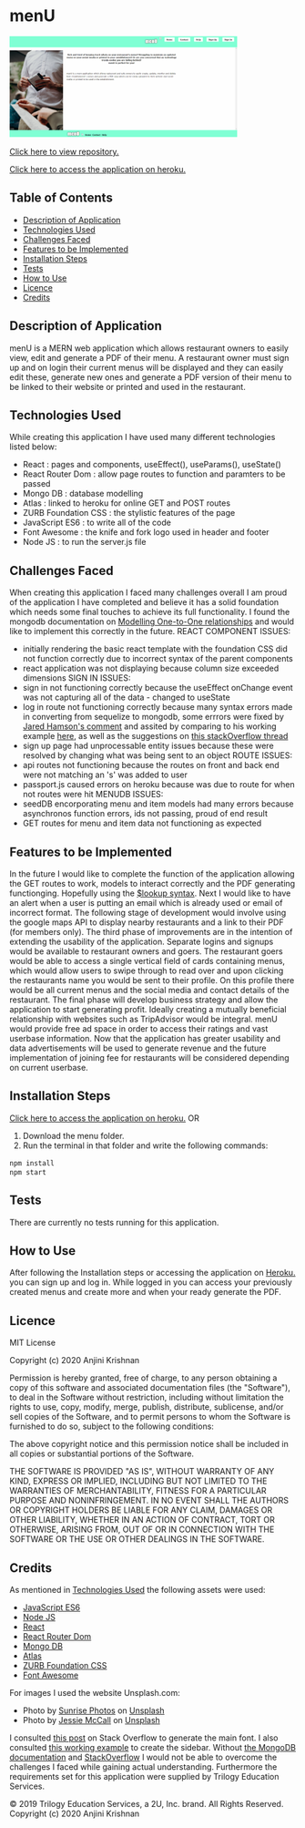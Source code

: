 # menU

<img src="assets/menUHome.png" width="400"  alt="menU Homepage"/>


[Click here to view repository.](https://github.com/anjkrish2608/menu)

[Click here to access the application on heroku.](https://men-u.herokuapp.com/)

## Table of Contents

* [Description of Application](#des)
* [Technologies Used](#tech)
* [Challenges Faced](#chall)
* [Features to be Implemented](#dev)
* [Installation Steps](#insta)
* [Tests](#tests)
* [How to Use](#use)
* [Licence](#lic)
* [Credits](#cred)

<a id="des"></a>

## Description of Application
menU is a MERN web application which allows restaurant owners to easily view, edit and generate a PDF of their menu. A restaurant owner must sign up and on login their current menus will be displayed and they can easily edit these, generate new ones and generate a PDF version of their menu to be linked to their website or printed and used in the restaurant. 

<a id="tech"></a>

## Technologies Used
While creating this application I have used many different technologies listed below:

* React : pages and components, useEffect(), useParams(), useState()
* React Router Dom : allow page routes to function and paramters to be passed
* Mongo DB : database modelling 
* Atlas : linked to heroku for online GET and POST routes
* ZURB Foundation CSS : the stylistic features of the page
* JavaScript ES6 : to write all of the code 
* Font Awesome : the knife and fork logo used in header and footer
* Node JS : to run the server.js file


<a id="chall"></a>

## Challenges Faced
When creating this application I faced many challenges overall I am proud of the application I have completed and believe it has a solid foundation which needs some final touches to achieve its full functionality. I found the mongodb documentation on [Modelling One-to-One relationships](https://docs.mongodb.com/manual/tutorial/model-embedded-one-to-one-relationships-between-documents/) and would like to implement this correctly in the future.
REACT COMPONENT ISSUES:
* initially rendering the basic react template with the foundation CSS did not function correctly due to incorrect syntax of the parent components
* react application was not displaying because column size exceeded dimensions
SIGN IN ISSUES:
* sign in not functioning correctly because the useEffect onChange event was not capturing all of the data - changed to useState
* log in route not functioning correctly because many syntax errors made in converting from sequelize to mongodb, some errrors were fixed by [Jared Hamson's comment](https://github.com/jaredhanson/passport/issues/51) and assited by comparing to his working example [here](https://gist.github.com/AndrewHenderson/4315493), as well as the suggestions on [this stackOverflow thread](https://stackoverflow.com/questions/42295987/route-separation-in-express-routing-with-passing-passport-instance)
* sign up page had unprocessable entity issues because these were resolved by changing what was being sent to an object
ROUTE ISSUES:
* api routes not functioning because the routes on front and back end were not matching an 's' was added to user
* passport.js caused errors on heroku because was due to route for when not routes were hit
MENUDB ISSUES:
* seedDB encorporating menu and item models had many errors because asynchronos function errors, ids not passing, proud of end result 
* GET routes for menu and item data not functioning as expected

<a id="dev"></a>

## Features to be Implemented
In the future I would like to complete the function of the application allowing the GET routes to work, models to interact correctly and the PDF generating functionging. Hopefully using the [$lookup syntax](https://docs.mongodb.com/manual/reference/operator/aggregation/lookup/#pipe._S_lookup). Next I would like to have an alert when a user is putting an email which is already used or email of incorrect format. The following stage of development would involve using the google maps API to display nearby restaurants and a link to their PDF (for members only). The third phase of improvements are in the intention of extending the usability of the application. Separate logins and signups would be available to restaurant owners and goers. The restaurant goers would be able to access a single vertical field of cards containing menus, which would allow users to swipe through to read over and upon clicking the restaurants name you would be sent to their profile. On this profile there would be all current menus and the social media and contact details of the restaurant. The final phase will develop business strategy and allow the application to start generating profit. Ideally creating a mutually beneficial relationship with  websites such as TripAdvisor would be integral. menU would provide free ad space in order to access their ratings and vast userbase information. Now that the application has greater usability and data advertisements will be used to generate revenue and the future implementation of joining fee for restaurants will be considered depending on current userbase.


<a id="insta"></a>

## Installation Steps
[Click here to access the application on heroku.](https://men-u.herokuapp.com/)
OR
1. Download the menu folder.
2. Run the terminal in that folder and write the following commands:
```
npm install
npm start
```

<a id="tests"></a>

## Tests
There are currently no tests running for this application.

<a id="use"></a>

## How to Use
After following the Installation steps or accessing the application on [Heroku.](https://men-u.herokuapp.com/) you can sign up and log in. While logged in you can access your previously created menus and create more and when your ready generate the PDF.

<a id="lic"></a>

## Licence
MIT License

Copyright (c) 2020 Anjini Krishnan

Permission is hereby granted, free of charge, to any person obtaining a copy
of this software and associated documentation files (the "Software"), to deal
in the Software without restriction, including without limitation the rights
to use, copy, modify, merge, publish, distribute, sublicense, and/or sell
copies of the Software, and to permit persons to whom the Software is
furnished to do so, subject to the following conditions:

The above copyright notice and this permission notice shall be included in all
copies or substantial portions of the Software.

THE SOFTWARE IS PROVIDED "AS IS", WITHOUT WARRANTY OF ANY KIND, EXPRESS OR
IMPLIED, INCLUDING BUT NOT LIMITED TO THE WARRANTIES OF MERCHANTABILITY,
FITNESS FOR A PARTICULAR PURPOSE AND NONINFRINGEMENT. IN NO EVENT SHALL THE
AUTHORS OR COPYRIGHT HOLDERS BE LIABLE FOR ANY CLAIM, DAMAGES OR OTHER
LIABILITY, WHETHER IN AN ACTION OF CONTRACT, TORT OR OTHERWISE, ARISING FROM,
OUT OF OR IN CONNECTION WITH THE SOFTWARE OR THE USE OR OTHER DEALINGS IN THE
SOFTWARE.

<a id="cred"></a>

## Credits
As mentioned in [Technologies Used](#tech) the following assets were used:
* [JavaScript ES6](https://www.javascript.com/)
* [Node JS](https://nodejs.org/en/)
* [React](https://reactjs.org/)
* [React Router Dom](https://www.npmjs.com/package/react-router-dom)
* [Mongo DB](https://www.mongodb.com/) 
* [Atlas](https://www.mongodb.com/cloud/atlas)
* [ZURB Foundation CSS](https://get.foundation/)
* [Font Awesome](https://fontawesome.com/)

For images I used the website Unsplash.com:
* <span>Photo by <a href="https://unsplash.com/@sunrisephotography?utm_source=unsplash&amp;utm_medium=referral&amp;utm_content=creditCopyText">Sunrise Photos</a> on <a href="https://unsplash.com/?utm_source=unsplash&amp;utm_medium=referral&amp;utm_content=creditCopyText">Unsplash</a></span>
* <span>Photo by <a href="https://unsplash.com/@littlegreeneyes?utm_source=unsplash&amp;utm_medium=referral&amp;utm_content=creditCopyText">Jessie McCall</a> on <a href="https://unsplash.com/s/photos/menu?utm_source=unsplash&amp;utm_medium=referral&amp;utm_content=creditCopyText">Unsplash</a></span>

I consulted [this post](https://stackoverflow.com/questions/57464935/font-outline-using-only-css) on Stack Overflow to generate the main font.
I also consulted [this working example](https://get.foundation/templates-previews-sites-f6-xy-grid/portfolio.html?fbclid=IwAR1KCDDolX5v7Kh7wUS9k-9TQiM1zqF7-f5WUiJfwX4YHeHaNDHEQsWFLbk) to create the sidebar.
Without [the MongoDB documentation](https://docs.mongodb.com/manual/introduction/) and [StackOverflow](https://stackoverflow.com/) I would not be able to overcome the challenges I faced while gaining actual understanding.
Furthermore the requirements set for this application were supplied by Trilogy Education Services.

© 2019 Trilogy Education Services, a 2U, Inc. brand. All Rights Reserved.
Copyright (c) 2020 Anjini Krishnan